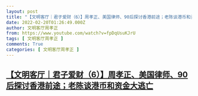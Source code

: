 ```yaml
---
layout: post
title: "【文明客厅｜君子爱财（6）】周孝正、美国律师、90后探讨香港前途；老陈谈港币和资金大逃亡"
date: 2022-02-20T01:26:49.000Z
author: 文明客厅周孝正
from: https://www.youtube.com/watch?v=fpDqUsuKJrU
tags: [ 文明客厅周孝正 ]
comments: True
categories: [ 文明客厅周孝正 ]
---
```

<!--1645320409000-->
[【文明客厅｜君子爱财（6）】周孝正、美国律师、90后探讨香港前途；老陈谈港币和资金大逃亡](https://www.youtube.com/watch?v=fpDqUsuKJrU)
------

<div>

</div>
